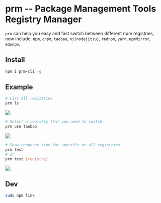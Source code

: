 # prm -- Package Management Tools Registry Manager

`prm` can help you easy and fast switch between different npm registries,
now include: `npm`, `cnpm`, `taobao`, `nj(nodejitsu)`, `rednpm`, `yarn`, `npmMirror`, `edunpm`.

## Install

```sh
npm i prm-cli -g
```

## Example

```sh
# List all registries
prm ls
```

![](https://assets.fedtop.com/picbed/202208291120504.png)

```sh
# Select a registry that you need to switch
prm use taobao
```

![](https://assets.fedtop.com/picbed/202208291122544.png)

```sh
# Show response time for specific or all registries
prm test
# or
prm test [registry]
```

![](https://assets.fedtop.com/picbed/202208291517751.png)

## Dev

```sh
sudo npm link
```
